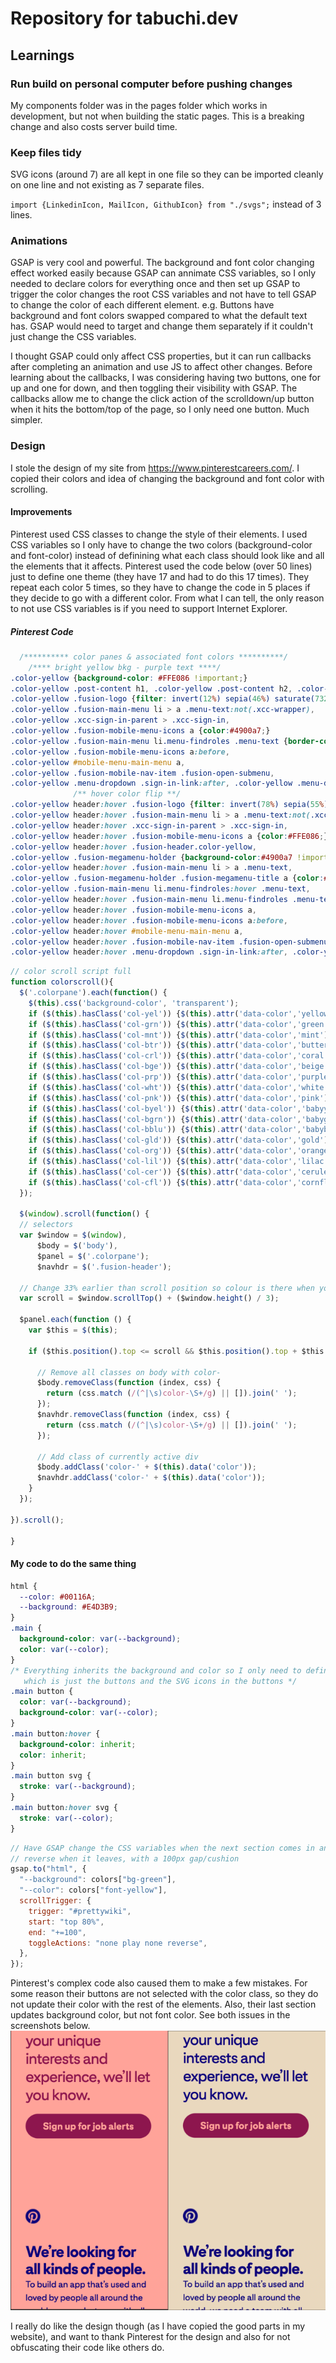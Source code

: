 # Repository for tabuchi.dev

## Learnings
### Run build on personal computer before pushing changes
My components folder was in the pages folder which works in development, but not when building the static pages. This is a breaking change and also costs server build time.

### Keep files tidy
SVG icons (around 7) are all kept in one file so they can be imported cleanly on one line and not existing as 7 separate files.

`import {LinkedinIcon, MailIcon, GithubIcon} from "./svgs";` instead of 3 lines.

### Animations
GSAP is very cool and powerful. The background and font color changing effect worked easily because GSAP can annimate CSS variables, so I only needed to declare colors for everything once and then set up GSAP to trigger the color changes the root CSS variables and not have to tell GSAP to change the color of each different element.
e.g. Buttons have background and font colors swapped compared to what the default text has. GSAP would need to target and change them separately if it couldn't just change the CSS variables.

I thought GSAP could only affect CSS properties, but it can run callbacks after completing an animation and use JS to affect other changes. Before learning about the callbacks, I was considering having two buttons, one for up and one for down, and then toggling their visibility with GSAP. The callbacks allow me to change the click action of the scrolldown/up button when it hits the bottom/top of the page, so I only need one button. Much simpler.

### Design
I stole the design of my site from https://www.pinterestcareers.com/. I copied their colors and idea of changing the background and font color with scrolling.
#### Improvements
Pinterest used CSS classes to change the style of their elements. I used CSS variables so I only have to change the two colors (background-color and font-color) instead of definining what each class should look like and all the elements that it affects. Pinterest used the code below (over 50 lines) just to define one theme (they have 17 and had to do this 17 times). They repeat each color 5 times, so they have to change the code in 5 places if they decide to go with a different color.
From what I can tell, the only reason to not use CSS variables is if you need to support Internet Explorer.

##### Pinterest Code
```css
  /********** color panes & associated font colors **********/
    /**** bright yellow bkg - purple text ****/
.color-yellow {background-color: #FFE086 !important;}
.color-yellow .post-content h1, .color-yellow .post-content h2, .color-yellow .post-content h3, .color-yellow .post-content p, .color-yellow .post-content li {color:#4900a7;}
.color-yellow .fusion-logo {filter: invert(12%) sepia(46%) saturate(7329%) hue-rotate(266deg) brightness(93%) contrast(128%);}
.color-yellow .fusion-main-menu li > a .menu-text:not(.xcc-wrapper),
.color-yellow .xcc-sign-in-parent > .xcc-sign-in,
.color-yellow .fusion-mobile-menu-icons a {color:#4900a7;}
.color-yellow .fusion-main-menu li.menu-findroles .menu-text {border-color:#4900a7;}
.color-yellow .fusion-mobile-menu-icons a:before,
.color-yellow #mobile-menu-main-menu a,
.color-yellow .fusion-mobile-nav-item .fusion-open-submenu,
.color-yellow .menu-dropdown .sign-in-link:after, .color-yellow .menu-dropdown .create-profile-link:after {color: #4900a7;}
              /** hover color flip **/
.color-yellow header:hover .fusion-logo {filter: invert(78%) sepia(55%) saturate(305%) hue-rotate(358deg) brightness(102%) contrast(101%);}
.color-yellow header:hover .fusion-main-menu li > a .menu-text:not(.xcc-wrapper),
.color-yellow header:hover .xcc-sign-in-parent > .xcc-sign-in,
.color-yellow header:hover .fusion-mobile-menu-icons a {color:#FFE086;}
.color-yellow header:hover .fusion-header.color-yellow,
.color-yellow .fusion-megamenu-holder {background-color:#4900a7 !important;}
.color-yellow header:hover .fusion-main-menu li > a .menu-text,
.color-yellow .fusion-megamenu-holder .fusion-megamenu-title a {color:#FFE086;}
.color-yellow .fusion-main-menu li.menu-findroles:hover .menu-text,
.color-yellow header:hover .fusion-main-menu li.menu-findroles .menu-text{border-color:#FFE086;}
.color-yellow header:hover .fusion-mobile-menu-icons a,
.color-yellow header:hover .fusion-mobile-menu-icons a:before,
.color-yellow header:hover #mobile-menu-main-menu a,
.color-yellow header:hover .fusion-mobile-nav-item .fusion-open-submenu,
.color-yellow header:hover .menu-dropdown .sign-in-link:after, .color-yellow header:hover .menu-dropdown .create-profile-link:after {color: #FFE086; text-decoration:none;}
```

```javascript
// color scroll script full
function colorscroll(){
  $('.colorpane').each(function() { 
    $(this).css('background-color', 'transparent');
    if ($(this).hasClass('col-yel')) {$(this).attr('data-color','yellow');}
    if ($(this).hasClass('col-grn')) {$(this).attr('data-color','green');}
    if ($(this).hasClass('col-mnt')) {$(this).attr('data-color','mint');}
    if ($(this).hasClass('col-btr')) {$(this).attr('data-color','butter');}
    if ($(this).hasClass('col-crl')) {$(this).attr('data-color','coral');}
    if ($(this).hasClass('col-bge')) {$(this).attr('data-color','beige');}
    if ($(this).hasClass('col-prp')) {$(this).attr('data-color','purple');}
    if ($(this).hasClass('col-wht')) {$(this).attr('data-color','white');}
    if ($(this).hasClass('col-pnk')) {$(this).attr('data-color','pink');}
    if ($(this).hasClass('col-byel')) {$(this).attr('data-color','babyyellow');}
    if ($(this).hasClass('col-bgrn')) {$(this).attr('data-color','babygreen');}
    if ($(this).hasClass('col-bblu')) {$(this).attr('data-color','babyblue');}
    if ($(this).hasClass('col-gld')) {$(this).attr('data-color','gold');}
    if ($(this).hasClass('col-org')) {$(this).attr('data-color','orange');}
    if ($(this).hasClass('col-lil')) {$(this).attr('data-color','lilac');}
    if ($(this).hasClass('col-cer')) {$(this).attr('data-color','cerulean');}
    if ($(this).hasClass('col-cfl')) {$(this).attr('data-color','cornflower');}
  });
  
  $(window).scroll(function() {
  // selectors
  var $window = $(window),
      $body = $('body'),
      $panel = $('.colorpane');
      $navhdr = $('.fusion-header');
  
  // Change 33% earlier than scroll position so colour is there when you arrive.
  var scroll = $window.scrollTop() + ($window.height() / 3);
 
  $panel.each(function () {
    var $this = $(this);
    
    if ($this.position().top <= scroll && $this.position().top + $this.height() > scroll) {
          
      // Remove all classes on body with color-
      $body.removeClass(function (index, css) {
        return (css.match (/(^|\s)color-\S+/g) || []).join(' ');
      });
      $navhdr.removeClass(function (index, css) {
        return (css.match (/(^|\s)color-\S+/g) || []).join(' ');
      });
       
      // Add class of currently active div
      $body.addClass('color-' + $(this).data('color'));
      $navhdr.addClass('color-' + $(this).data('color'));
    }
  });    
  
}).scroll();

}
```

#### My code to do the same thing
```css
html {
  --color: #00116A;
  --background: #E4D3B9;
}
.main {
  background-color: var(--background);
  color: var(--color);
}
/* Everything inherits the background and color so I only need to define what's different,
   which is just the buttons and the SVG icons in the buttons */
.main button {
  color: var(--background);
  background-color: var(--color);
}
.main button:hover {
  background-color: inherit;
  color: inherit;
}
.main button svg {
  stroke: var(--background);
}
.main button:hover svg {
  stroke: var(--color);
}
```

```javascript
// Have GSAP change the CSS variables when the next section comes in and
// reverse when it leaves, with a 100px gap/cushion
gsap.to("html", {
  "--background": colors["bg-green"],
  "--color": colors["font-yellow"],
  scrollTrigger: {
    trigger: "#prettywiki",
    start: "top 80%",
    end: "+=100",
    toggleActions: "none play none reverse",
  },
});
```

Pinterest's complex code also caused them to make a few mistakes. For some reason their buttons are not selected with the color class, so they do not update their color with the rest of the elements. Also, their last section updates background color, but not font color. See both issues in the screenshots below.
![screenshot1](./pinterestSS.png)

I really do like the design though (as I have copied the good parts in my website), and want to thank Pinterest for the design and also for not obfuscating their code like others do.